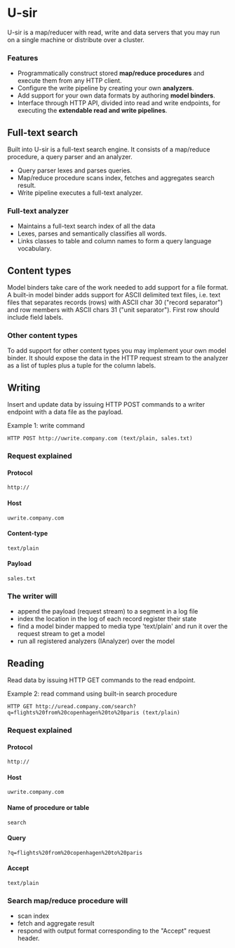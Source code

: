 # U-sir

U-sir is a map/reducer with read, write and data servers that you may run on a single machine or distribute over a cluster.

### Features

- Programmatically construct stored __map/reduce procedures__ and execute them from any HTTP client. 
- Configure the write pipeline by creating your own __analyzers__.
- Add support for your own data formats by authoring __model binders__. 
- Interface through HTTP API, divided into read and write endpoints, for executing the __extendable read and write pipelines__. 

## Full-text search

Built into U-sir is a full-text search engine. It consists of a map/reduce procedure, a query parser and an analyzer.

- Query parser lexes and parses queries.
- Map/reduce procedure scans index, fetches and aggregates search result.
- Write pipeline executes a full-text analyzer.

### Full-text analyzer

- Maintains a full-text search index of all the data
- Lexes, parses and semantically classifies all words.
- Links classes to table and column names to form a query language vocabulary.

## Content types

Model binders take care of the work needed to add support for a file format. A built-in model binder adds support for ASCII delimited text files, i.e. text files that separates records (rows) with ASCII char 30 ("record separator") and row members with ASCII chars 31 ("unit separator"). First row should include field labels.

### Other content types

To add support for other content types you may implement your own model binder. It should expose the data in the HTTP request stream to the analyzer as a list of tuples plus a tuple for the column labels. 

## Writing

Insert and update data by issuing HTTP POST commands to a writer endpoint with a data file as the payload.

Example 1: write command

	HTTP POST http://uwrite.company.com (text/plain, sales.txt)

### Request explained

#### Protocol
`http://`

#### Host
`uwrite.company.com`

#### Content-type
`text/plain`

#### Payload
`sales.txt`

### The writer will

- append the payload (request stream) to a segment in a log file
- index the location in the log of each record register their state
- find a model binder mapped to media type 'text/plain' and run it over the request stream to get a model
- run all registered analyzers (IAnalyzer) over the model

## Reading

Read data by issuing HTTP GET commands to the read endpoint.

Example 2: read command using built-in search procedure

	HTTP GET http://uread.company.com/search?q=flights%20from%20copenhagen%20to%20paris (text/plain)

### Request explained

#### Protocol
`http://`

#### Host
`uwrite.company.com`

#### Name of procedure or table
`search`

#### Query
`?q=flights%20from%20copenhagen%20to%20paris`

#### Accept
`text/plain`

### Search map/reduce procedure will

- scan index
- fetch and aggregate result
- respond with output format corresponding to the "Accept" request header.
